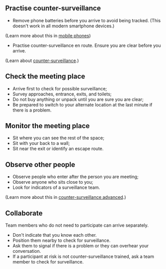 [Title]: # (Arriving)
[Order]: # (3)

## Practise counter-surveillance

*	Remove phone batteries before you arrive to avoid being tracked. (This doesn't work in all modern smartphone devices.)

(Learn more about this in [mobile phones](umbrella://lesson/mobile-phones))

*	Practise counter-surveillance en route. Ensure you are clear before you arrive. 

(Learn about [counter-surveillance](umbrella://lesson/counter-surveillance/0).) 

## Check the meeting place

*	Arrive first to check for possible surveillance;
*	Survey approaches, entrance, exits, and toilets;
*	Do not buy anything or unpack until you are sure you are clear;
*	Be prepared to switch to your alternate location at the last minute if there is a problem. 

## Monitor the meeting place

*	Sit where you can see the rest of the space;
*	Sit with your back to a wall; 
*	Sit near the exit or identify an escape route.

## Observe other people

*	Observe people who enter after the person you are meeting;
*	Observe anyone who sits close to you;
*	Look for indicators of a surveillance team.

(Learn more about this in [counter-surveillance advanced](umbrella://lesson/counter-surveillance/1).)

## Collaborate 

Team members who do not need to participate can arrive separately. 

*	Don't indicate that you know each other. 
*	Position them nearby to check for surveillance. 
*	Ask them to signal if there is a problem or they can overhear your conversation. 
*	If a participant at risk is not counter-surveillance trained, ask a team member to check for surveillance.
